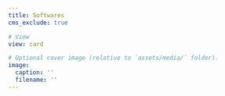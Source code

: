 ```yaml
---
title: Softwares
cms_exclude: true

# View
view: card

# Optional cover image (relative to `assets/media/` folder).
image:
  caption: ''
  filename: ''
---
```

